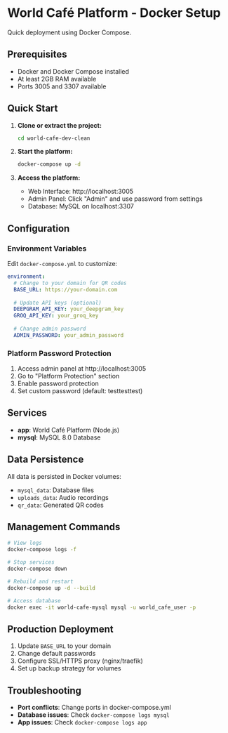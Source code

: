 # World Café Platform - Docker Setup

Quick deployment using Docker Compose.

## Prerequisites

- Docker and Docker Compose installed
- At least 2GB RAM available
- Ports 3005 and 3307 available

## Quick Start

1. **Clone or extract the project:**
   ```bash
   cd world-cafe-dev-clean
   ```

2. **Start the platform:**
   ```bash
   docker-compose up -d
   ```

3. **Access the platform:**
   - Web Interface: http://localhost:3005
   - Admin Panel: Click "Admin" and use password from settings
   - Database: MySQL on localhost:3307

## Configuration

### Environment Variables

Edit `docker-compose.yml` to customize:

```yaml
environment:
  # Change to your domain for QR codes
  BASE_URL: https://your-domain.com
  
  # Update API keys (optional)
  DEEPGRAM_API_KEY: your_deepgram_key
  GROQ_API_KEY: your_groq_key
  
  # Change admin password
  ADMIN_PASSWORD: your_admin_password
```

### Platform Password Protection

1. Access admin panel at http://localhost:3005
2. Go to "Platform Protection" section
3. Enable password protection
4. Set custom password (default: testtesttest)

## Services

- **app**: World Café Platform (Node.js)
- **mysql**: MySQL 8.0 Database

## Data Persistence

All data is persisted in Docker volumes:
- `mysql_data`: Database files
- `uploads_data`: Audio recordings
- `qr_data`: Generated QR codes

## Management Commands

```bash
# View logs
docker-compose logs -f

# Stop services
docker-compose down

# Rebuild and restart
docker-compose up -d --build

# Access database
docker exec -it world-cafe-mysql mysql -u world_cafe_user -p
```

## Production Deployment

1. Update `BASE_URL` to your domain
2. Change default passwords
3. Configure SSL/HTTPS proxy (nginx/traefik)
4. Set up backup strategy for volumes

## Troubleshooting

- **Port conflicts**: Change ports in docker-compose.yml
- **Database issues**: Check `docker-compose logs mysql`
- **App issues**: Check `docker-compose logs app`